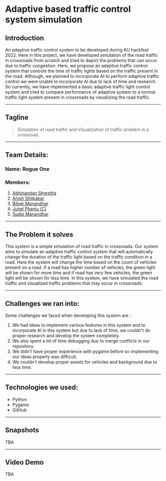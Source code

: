 # Adaptive based traffic control system simulation
## Introduction
An adaptive traffic control system to be developed during KU hackfest 2022. Here in this project, we have developed simulation of the road traffic in crossroads from scratch and tried to depict the problems that can occur due to traffic congestion. Here, we propose an adaptive traffic control system that controls the time of traffic lights based on the traffic present in the road. Although, we planned to incorporate AI to perform adaptive traffic control we were unable to incorporate AI due to lack of time and research. So currently, we have implemented a basic adaptive traffic light control system and tried to compare performance of adaptive system to a normal traffic light system present in crossroads by visualizing the road traffic.
<hr>

## Tagline
>Simulation of road traffic and Visualization of traffic problem in a crossroad.

<hr>

## Team Details:
### Name: Rogue One
### Members:
1. [Abhinandan Shrestha](https://github.com/abhinandanshrestha)
2. [Anish Shilpakar](https://github.com/JuJu2181)
3. [Bibek Manandhar](https://github.com/manandhar01)
4. [Juhel Phanju (C)](https://github.com/JNPN7)
5. [Sudip Manandhar](https://github.com/ManandharSudip4)


<hr>

## The Problem it solves
This system is a simple simulation of road traffic in crossroads. Our system aims to simulate an adaptive traffic control system that will automatically change the duration of the traffic light based on the traffic condition in a road. Here the system will change the time based on the count of vehicles present on a road. If a road has higher number of vehicles, the green light will be shown for more time and if road has very few vehicles, the green light will be shown for less time. In this system, we have simulated the road traffic and visualized traffic problems that may occur in crossroads.

<hr>

## Challenges we ran into:
Some challenges we faced when developing this system are :
1. We had ideas to implement various features in this system and to incorporate AI in this system but due to lack of time, we couldn't do proper research and develop the system completely.
2. We also spent a lot of time debugging due to merge conflicts in our repository.
3. We didn't have proper experience with pygame before so implementing our ideas properly was difficult.
4. We couldn't develop proper assets for vehicles and background due to less time.

<hr>

## Technologies we used:
- Python
- Pygame
- GitHub

<hr>

## Snapshots
TBA

<hr>

## Video Demo
TBA
